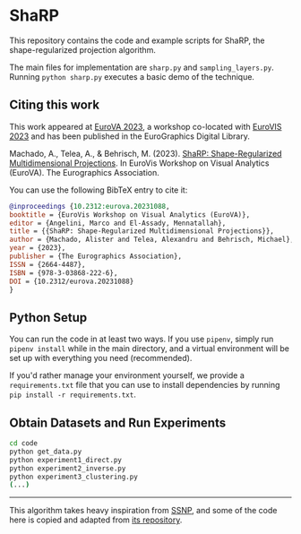 # ShaRP

This repository contains the code and example scripts for ShaRP, the shape-regularized projection algorithm.

The main files for implementation are `sharp.py` and `sampling_layers.py`. Running `python sharp.py` executes a basic demo of the technique.

## Citing this work

This work appeared at [EuroVA 2023](https://www.eurova.org/eurova-2023), a workshop co-located with [EuroVIS 2023](https://www.eurovis.org/) and has been published in the EuroGraphics Digital Library.

Machado, A., Telea, A., & Behrisch, M. (2023). [ShaRP: Shape-Regularized Multidimensional Projections](https://diglib.eg.org/handle/10.2312/eurova20231088). In EuroVis Workshop on Visual Analytics (EuroVA). The Eurographics Association.

You can use the following BibTeX entry to cite it:


```bibtex
@inproceedings {10.2312:eurova.20231088,
booktitle = {EuroVis Workshop on Visual Analytics (EuroVA)},
editor = {Angelini, Marco and El-Assady, Mennatallah},
title = {{ShaRP: Shape-Regularized Multidimensional Projections}},
author = {Machado, Alister and Telea, Alexandru and Behrisch, Michael},
year = {2023},
publisher = {The Eurographics Association},
ISSN = {2664-4487},
ISBN = {978-3-03868-222-6},
DOI = {10.2312/eurova.20231088}
}
```

## Python Setup

You can run the code in at least two ways. If you use `pipenv`, simply run `pipenv install` while in the main directory, and a virtual environment will be set up with everything you need (recommended).

If you'd rather manage your environment yourself, we provide a `requirements.txt` file that you can use to install dependencies by running `pip install -r requirements.txt`.

## Obtain Datasets and Run Experiments
```bash
cd code
python get_data.py
python experiment1_direct.py
python experiment2_inverse.py
python experiment3_clustering.py
(...)
```


----

This algorithm takes heavy inspiration from [SSNP](https://research.rug.nl/en/publications/self-supervised-dimensionality-reduction-with-neural-networks-and), and some of the code here is copied and adapted from [its repository](https://github.com/mespadoto/ssnp).
